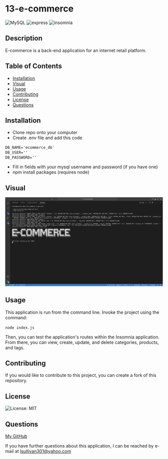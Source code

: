 # 13-e-commerce

![MySQL](https://img.shields.io/badge/MySQL-005C84?style=for-the-badge&logo=mysql&logoColor=white)
![express](https://img.shields.io/badge/Express.js-000000?style=for-the-badge&logo=express&logoColor=white)
![insomnia](https://img.shields.io/badge/Insomnia-5849be?style=for-the-badge&logo=Insomnia&logoColor=white)

## Description

E-commerce is a back-end application for an internet retail platform.

## Table of Contents

- [Installation](#installation)
- [Visual](#visual)
- [Usage](#usage)
- [Contributing](#contributing)
- [License](#license)
- [Questions](#questions)

## Installation

* Clone repo onto your computer
* Create .env file and add this code
```
DB_NAME='ecommerce_db'
DB_USER=''
DB_PASSWORD=''
```
* Fill in fields with your mysql username and password (if you have one)
* npm install packages (requires node)

## Visual

[![](./image/demo-img.png)](https://drive.google.com/file/d/1d0D9UzAtzMzVqEnGsKXKjrOZhYvFOLFH/view)

## Usage

This application is run from the command line. Invoke the project using the command: 
    
`node index.js`

Then, you can test the application's routes within the Insomnia application. From there, you can view, create, update, and delete categories, products, and tags.

## Contributing

If you would like to contribute to this project, you can create a fork of this repository.

## License

![License: MIT](https://img.shields.io/badge/License-MIT-yellow.svg)
    
## Questions

[My GitHub](https://github.com/lnsvn)

If you have further questions about this application, I can be reached by e-mail at lsullivan301@yahoo.com

